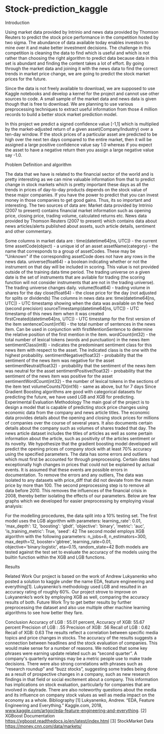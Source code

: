# Stock-prediction_kaggle
Introduction

Using market data provided by Intrinio and news data provided by Thomson Reuters to predict the stock price performance in the competition hosted by two sigma. The abundance of data available today enables investors to mine over it and make better investment decisions. The challenge in this competition is cleaning the data to find which is useful and which is not rather than choosing the right algorithm to predict data because data in this set is abundant and finding the content takes a lot of effort. By going through the market data and joining it with the news data to find the correct trends in market price change, we are going to predict the stock market prices for the future. 

Since the data is not freely available to download, we are supposed to use Kaggle notebooks and develop a kernel for the project and cannot use other sources to code. A small sample of the market data and news data is given though that is free to download. We are planning to use various preprocessing techniques to extract useful information from those 4 million records to build a better stock market prediction model.

In this project we predict a signed confidence value [-1,1] which is multiplied by the market-adjusted return of a given asset(Company/Industry) over a ten-day window. If the stock prices of a particular asset are predicted to be high over the next ten days compared to the entire market, then it will be assigned a large positive confidence value say 1.0 whereas if you expect the asset to have a negative return then you assign a large negative value say -1.0. 

Problem Definition and algorithm

The data that we have is related to the financial sector of the world and is pretty interesting as we can mine valuable information from that to predict change in stock markets which is pretty important these days as all the trends in prices of day-to-day products depends on the stock value of these major companies. If you have the power to predict that you can invest money in those companies to get good gains. Thus, its so important and interesting. The two sources of data are:
Market data provided by Intrinio (2007 to present) contains financial market information such as opening price, closing price, trading volume, calculated returns etc. 
News data provided by Thomson Reuters (2007 to present) which contains data about news articles/alerts published about assets, such article details, sentiment and other commentary.

Some columns in market data are :
time(datetime64[ns, UTC]) - the current time assetCode(object) - a unique id of an asset
assetName(category) - the name that corresponds to a group of assetCodes. These may be "Unknown" if the corresponding assetCode does not have any rows in the news data.
universe(float64) - a boolean indicating whether or not the instrument on that day will be included in scoring. This value is not provided outside of the training data time period. The trading universe on a given date is the set of instruments that are avilable for trading (the scoring function will not consider instruments that are not in the trading universe). The trading universe changes daily.
volume(float64) - trading volume in shares for the day
close(float64) - the close price for the day (not adjusted for splits or dividends)
The columns in news data are:
time(datetime64[ns, UTC]) - UTC timestamp showing when the data was available on the feed (second precision)
sourceTimestamp(datetime64[ns, UTC]) - UTC timestamp of this news item when it was created
firstCreated(datetime64[ns, UTC]) - UTC timestamp for the first version of the item
sentenceCount(int16) - the total number of sentences in the news item. Can be used in conjunction with firstMentionSentence to determine the relative position of the first mention in the item.
wordCount(int32) - the total number of lexical tokens (words and punctuation) in the news item
sentimentClass(int8) - indicates the predominant sentiment class for this news item with respect to the asset. The indicated class is the one with the highest probability.
sentimentNegative(float32) - probability that the sentiment of the news item was negative for the asset
sentimentNeutral(float32) - probability that the sentiment of the news item was neutral for the asset
sentimentPositive(float32) - probability that the sentiment of the news item was positive for the asset
sentimentWordCount(int32) - the number of lexical tokens in the sections of the item text 
volumeCounts7D(int16) - same as above, but for 7 days
Since Gradient Boosting algorithms are good with categorical datasets for predicting the future, we have used LGB and XGB for predicting.
Experimental Evaluation 
Methodology
The main goal of the project is to design a model that is capable of predicting stock price changes using economic data from the company and news article titles.  The economic data provides details about the opening and closing stock prices for millions of companies over the course of several years. It also documents certain details about the company such as volumes of shares traded that day. The news article dataset includes the titles of articles as well as some pertain information about the article, such as positivity of the articles sentiment or its novelty. We hypothesize that the gradient boosting model developed will predict the opening prices of company stock with at least 70% accuracy using the specified parameters. 
The data has some errors and outliers which must first be accounted for through preprocessing. Certain dates had exceptionally high changes in prices that could not be explained by actual events. It is assumed that these events are possible errors in documentation. To remove the errors and any outliers, The data was isolated to any datasets with price_diff that did not deviate from the mean price by more than 100. The second preprocessing step is to remove all data before 2010. This removes the influences of the financial crisis in 2008, thereby better isolating the effects of our parameters.
Below are few graphs which we developed for easier preprocessing by employing visual analysis:
 

For the modelling procedures, the data split into a 10% testing set. The first model uses the LGB algorithm with parameters:
learning_rate': 0.01, 
'max_depth': 12,
 'boosting': 'gbdt',
 'objective': 'binary',
 'metric': 'auc',
 'is_training_metric': True,
 'seed': 42
The second model employs XGB algorithm with the following parameters:
n_jobs=8,
n_estimators=300,
max_depth=12,
booster='gbtree',
 learning_rate=0.01,
 objective='binary:logistic',
 eta=0.15,
 random_state=42
Both models are tested against the test set to evaluate the accuracy of the models using the builtin function within the XGB and LGB functions.

Results



Related Work
Our project is based on the work of Andrew Lukyanenko who posted a solution to kaggle under the name EDA, feature engineering and everything[1]. Lukyanenko’s methodology used LGB and resulted in an accuracy rating of roughly 60%. Our project strove to improve on Lukyanenko’s work by employing XGB as well, comparing the accuracy results of both.
Future Work
Try to get better results by further preprocessing the dataset and also use multiple other machine learning algorithms to see how better they fare.

Conclusion
Accuracy of LGB : 55.01 percent,    Accuracy of XGB: 55.67 percent
Precision of LGB : .55 		   Precision of XGB: .56
Recall of LGB : 0.62			   Recall of XGB: 0.63
The results reflect a correlation between specific media topics and price changes in stocks. The accuracy of the results suggests a connection between headlines and the stock evaluation of companies. This would make sense for a number of reasons. We noticed that some key phrases were earning update related such as “second quarter”. A company's quarterly earnings may be a metric people use to make trade decisions. There were also strong correlations with phrases such as “research roundup” and “buzz stocks”, suggesting some trades being done as a result of prospective changes in a company, such as new research findings in that field or social excitement about a company. This information has implications on stock evaluation, particularly for companies that are involved in daytrade. There are also noteworthy questions about the media and its influence on company stock values as well as media impact on the economy as a whole. 
Bibliography
[1]	Lukyanenko, Andrew. “EDA, Feature Engineering and Everything.” Kaggle.com, 2018, www.kaggle.com/artgor/eda-feature-engineering-and-everything.
[2]	XGBoost Documentation https://xgboost.readthedocs.io/en/latest/index.html
[3]	StockMarket Data https://money.cnn.com/data/markets/


